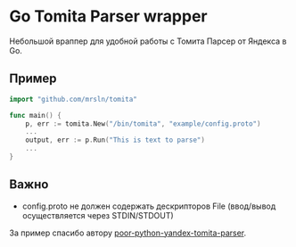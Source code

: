 Go Tomita Parser wrapper
========================

Небольшой враппер для удобной работы с Томита Парсер от Яндекса в Go.

Пример
------

```go
import "github.com/mrsln/tomita"

func main() {
	p, err := tomita.New("/bin/tomita", "example/config.proto")
	...
	output, err := p.Run("This is text to parse")
	...
}

```

Важно
-----

- config.proto не должен содержать дескрипторов File (ввод/вывод осуществляется через STDIN/STDOUT)


За пример спасибо автору [poor-python-yandex-tomita-parser](https://github.com/vas3k/poor-python-yandex-tomita-parser).
